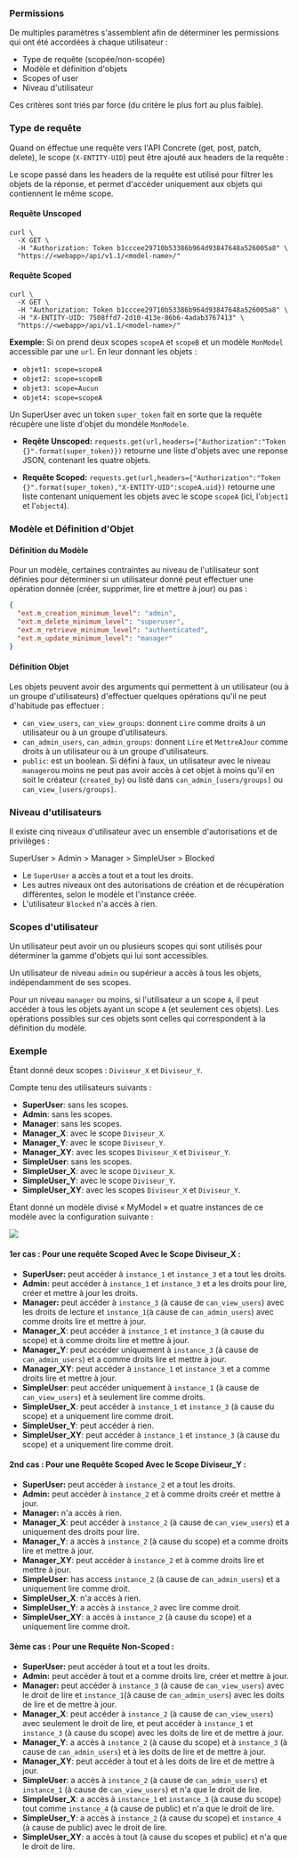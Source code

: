 <!-- ## Permissions

Multiple parameters are put together to determine the permissions that were granted for each user:

- Request Type (scoped/unscoped)
- Model and objects definition
- Scopes of user
- User Level

These criteria are ordered by strength (from the strongest criterion to the weakest).
 -->
### Permissions

De multiples paramètres s'assemblent afin de déterminer les permissions qui ont été accordées à chaque utilisateur :

- Type de requête (scopée/non-scopée)
- Modèle et définition d'objets
- Scopes of user
- Niveau d'utilisateur

Ces critères sont triés par force (du critère le plus fort au plus faible).

### Type de requête

Quand on éffectue une requête vers l'API Concrete (get, post, patch, delete), le scope (`X-ENTITY-UID`) peut être ajouté aux headers de la requête :

Le scope passé dans les headers de la requête est utilisé pour filtrer les objets de la réponse, et permet d'accéder uniquement aux objets qui contiennent le même scope.

<!-- ### Request Type

When performing a request to the API Concrete (get, post, patch, delete), the scope (`X-ENTITY-UID`) can be added to the headers of the request:

The scope passed in the headers of a request is used to filter the response's objects, and allows access only to the objects having the same scope. -->

#### Requête Unscoped

```shell
curl \
  -X GET \
  -H "Authorization: Token b1cccee29710b53386b964d93847648a526005a8" \
  "https://<webapp>/api/v1.1/<model-name>/"
```

<!-- #### Unscoped Request

```shell
curl \
  -X GET \
  -H "Authorization: Token b1cccee29710b53386b964d93847648a526005a8" \
  "https://<webapp>/api/v1.1/<model-name>/"
``` -->


#### Requête Scoped

```shell
curl \
  -X GET \
  -H "Authorization: Token b1cccee29710b53386b964d93847648a526005a8" \
  -H "X-ENTITY-UID: 7508ffd7-2d10-413e-86b6-4adab3767413" \
  "https://<webapp>/api/v1.1/<model-name>/"
```

**Exemple:** Si on prend deux scopes `scopeA` et `scopeB` et un modèle `MonModel` accessible par une `url`. En leur donnant les objets :

- `objet1: scope=scopeA`
- `objet2: scope=scopeB`
- `objet3: scope=Aucun`
- `objet4: scope=scopeA`

Un SuperUser avec un token `super_token` fait en sorte que la requête récupère une liste d'objet du mondèle `MonModele`.

- **Reqête Unscoped:** `requests.get(url,headers={"Authorization":"Token {}".format(super_token)})` retourne une liste d'objets avec une reponse JSON, contenant les quatre objets.

- **Requête Scoped:** `requests.get(url,headers={"Authorization":"Token {}".format(super_token),"X-ENTITY-UID":scopeA.uid})` retourne une liste contenant uniquement les objets avec le scope  `scopeA` (ici, l'`object1` et l'`object4`).

<!-- #### Scoped Request

```shell
curl \
  -X GET \
  -H "Authorization: Token b1cccee29710b53386b964d93847648a526005a8" \
  -H "X-ENTITY-UID: 7508ffd7-2d10-413e-86b6-4adab3767413" \
  "https://<webapp>/api/v1.1/<model-name>/"
```

**Example:** given two scopes `scopeA` and `scopeB` and a model `MyModel` accessible through a `url`. Given objects:

- `object1: scope=scopeA`
- `object2: scope=scopeB`
- `object3: scope=None`
- `object4: scope=scopeA`

A SuperUser with a token `super_token` makes the request to get a list of the objects of the model `MyModel`.

- **Unscoped Request:** `requests.get(url,headers={"Authorization":"Token {}".format(super_token)})` returns a list of objects within a JSON response, containing all of the four objects.

- **Scoped Request:** `requests.get(url,headers={"Authorization":"Token {}".format(super_token),"X-ENTITY-UID":scopeA.uid})` returns a list containing only the objects with the scope `scopeA` (i.e only `object1` and `object4`). -->

<!-- ### Model and Object Definition -->

### Modèle et Définition d'Objet

#### Définition du Modèle

Pour un modèle, certaines contraintes au niveau de l'utilisateur sont définies pour déterminer si un utilisateur donné peut effectuer une opération donnée (créer, supprimer, lire et mettre à jour) ou pas :


```json
{
  "ext.m_creation_minimum_level": "admin",
  "ext.m_delete_minimum_level": "superuser",
  "ext.m_retrieve_minimum_level": "authenticated",
  "ext.m_update_minimum_level": "manager"
}
```

<!-- #### Model Definition

For a model, some user level constraints are set to determine whether a given user can perform a given operation (create, delete, retrieve and update) or not:

```json
{
  "ext.m_creation_minimum_level": "admin",
  "ext.m_delete_minimum_level": "superuser",
  "ext.m_retrieve_minimum_level": "authenticated",
  "ext.m_update_minimum_level": "manager"
}
```
 -->
#### Définition Objet

Les objets peuvent avoir des arguments qui permettent à un utilisateur (ou à un groupe d'utilisateurs) d'effectuer quelques opérations qu'il ne peut d'habitude pas effectuer :

- `can_view_users`, `can_view_groups`: donnent `Lire` comme droits à un utilisateur ou à un groupe d'utilisateurs.
- `can_admin_users`, `can_admin_groups`: donnent `Lire` et `MettreAJour` comme droits à un utilisateur ou à un groupe d'utilisateurs.
- `public`: est un boolean. Si défini à faux, un utilisateur avec le niveau `manager`ou moins ne peut pas avoir accès à cet objet à moins qu'il en soit le créateur (`created_by`) ou listé dans `can_admin_[users/groups]` ou `can_view_[users/groups]`.

<!-- #### Object Definition

Objects can have arguments that allow a user (or a group of users) to perform some operations that he can't normally perform:


- `can_view_users`, `can_view_groups`: gives `Retrieve` rights to a user or a group of users.
- `can_admin_users`, `can_admin_groups`: gives `Retrieve` and `Update` rights to a user or a group of users.
- `public`: a boolean. If set to false, a user with level `manager` or less can't have access to this object unless he is the owner (`created_by`) or listed in `can_admin_[users/groups]` or `can_view_[users/groups]`. -->


### Niveau d'utilisateurs

Il existe cinq niveaux d'utilisateur avec un ensemble d'autorisations et de privilèges :

SuperUser > Admin > Manager > SimpleUser > Blocked

- Le `SuperUser` a accès a tout et a tout les droits.
- Les autres niveaux ont des autorisations de création et de récupération différentes, selon le modèle et l'instance créée.
- L'utilisateur `Blocked` n'a accès à rien.

<!-- ### User levels

There are five user levels with a set of permissions and privileges:

Superuser > Admin > Manager > Simpleuser > Blocked

- The `superuser` has access to everything and has all the rights.
- The other levels have different create and retrieve permissions, depending on the model and the created instance.
- The `blocked` user has access to nothing.
 -->

<!-- ### User Scopes

A user can have one or more scopes that are used to determine the range of objects accessible to him.

A user of an `admin` level or higher has access to all the objects, independently of his scopes.

For a level `manager` or less, if the user has a scope `A`, he can access to all the objects having a scope `A` (and only these objects).
The possible operations on these objects are those that satisfy the model's definition. -->

### Scopes d'utilisateur

Un utilisateur peut avoir un ou plusieurs scopes qui sont utilisés pour déterminer la gamme d'objets qui lui sont accessibles.

Un utilisateur de niveau `admin` ou supérieur a accès à tous les objets, indépendamment de ses scopes.

Pour un niveau `manager` ou moins, si l'utilisateur a un scope `A`, il peut accéder à tous les objets ayant un scope `A` (et seulement ces objets).
Les opérations possibles sur ces objets sont celles qui correspondent à la définition du modèle.


### Exemple

Étant donné deux scopes : `Diviseur_X` et `Diviseur_Y`.

Compte tenu des utilisateurs suivants :

- **SuperUser**: sans les scopes.
- **Admin**: sans les scopes.
- **Manager**: sans les scopes.
- **Manager_X**: avec le scope `Diviseur_X`.
- **Manager_Y**: avec le scope `Diviseur_Y`.
- **Manager_XY**: avec les scopes `Diviseur_X` et `Diviseur_Y`.
- **SimpleUser**: sans les scopes.
- **SimpleUser_X**: avec le scope `Diviseur_X`.
- **SimpleUser_Y**: avec le scope `Diviseur_Y`.
- **SimpleUser_XY**: avec les scopes `Diviseur_X` et `Diviseur_Y`.

Étant donné un modèle divisé « MyModel » et quatre instances de ce modèle avec la configuration suivante :

![](./assets/permissions-example.png)

<!-- ### Example

Given two scopes: `Divider_X` and `Divider_Y`

Given the following users:

- **SuperUser**: without scopes.
- **Admin**: without scopes.
- **Manager**: without scopes.
- **Manager_X**: with scope `Divider_X`.
- **Manager_Y**: with scope `Divider_Y`.
- **Manager_XY**: with scopes `Divider_X` and `Divider_Y`.
- **SimpleUser**: without scopes.
- **SimpleUser_X**: with scope `Divider_X`.
- **SimpleUser_Y**: with scope `Divider_Y`.
- **SimpleUser_XY**: with scopes `Divider_X` and `Divider_Y`.


Given a Divided Model `MyModel` and four instances of this model with the following configuration:

![](./assets/permissions-example.png) -->



#### 1er cas : Pour une requête Scoped Avec le Scope Diviseur_X :

- **SuperUser:** peut accéder à `instance_1` et `instance_3` et a tout les droits.
- **Admin:** peut accéder à `instance_1` et `instance_3` et a les droits pour lire, créer et mettre à jour les droits.
- **Manager:** peut accéder à `instance_3` (à cause de `can_view_users`) avec les droits de lecture et `instance_1`(à cause de `can_admin_users`) avec comme droits lire et mettre à jour.
- **Manager_X**: peut accéder à `instance_1` et `instance_3` (à cause du scope) et à comme droits lire et mettre à jour.
- **Manager_Y**: peut accéder uniquement à `instance_3` (à cause de `can_admin_users`) et a comme droits lire et mettre à jour.
- **Manager_XY**: peut accéder à `instance_1` et `instance_3` et a comme droits lire et mettre à jour.
- **SimpleUser**: peut accéder uniquement à `instance_1` (à cause de `can_view_users`) et à seulement lire comme droits.
- **SimpleUser_X**: peut accéder à `instance_1` et `instance_3` (à cause du scope) et a uniquement lire comme droit.
- **SimpleUser_Y**: peut accéder à rien.
- **SimpleUser_XY**: peut accéder à `instance_1` et `instance_3` (à cause du scope) et a uniquement lire comme droit.

<!-- #### 1st case: For A Scoped Request With The Scope Divider_X:

- **SuperUser:** can access to `instance_1` and `instance_3` and has all the rights.
- **Admin:** can access to `instance_1` and `instance_3` and has retrieve, create and update rights

- **Manager:** can access to `instance_3` (because of `can_view_users`) with retrieve rights and `instance_1`(because of `can_admin_users`) with retrieve and update rights
- **Manager_X**: can access to `instance_1` and `instance_3` (because of scope) and has retrieve and update rights
- **Manager_Y**: has access only to `instance_3` (because of `can_admin_users`) and has retrieve and update rights.
- **Manager_XY**: can access to `instance_1` and `instance_3` and has retrieve and update rights
- **SimpleUser**: has access only to `instance_1` (because of `can_view_users`) and has only retrieve rights
- **SimpleUser_X**: has access to `instance_1` and `instance_3` (because of scope) and has only retrieve rights
- **SimpleUser_Y**: has access to nothing
- **SimpleUser_XY**: has access to `instance_1` and `instance_3` (because of scope) and has only retrieve rights -->



#### 2nd cas : Pour une Requête Scoped Avec le Scope Diviseur_Y :

- **SuperUser:** peut accéder à `instance_2` et a tout les droits.
- **Admin:** peut accéder à `instance_2` et à comme droits creér et mettre à jour.
- **Manager:** n'a accès à rien.
- **Manager_X**: peut accéder à `instance_2` (à cause de `can_view_users`) et a uniquement des droits pour lire.
- **Manager_Y**: a accès à `instance_2` (à cause du scope) et a comme droits lire et mettre à jour.
- **Manager_XY**: peut accéder à `instance_2` et à comme droits lire et mettre à jour.
- **SimpleUser**: has access `instance_2` (à cause de `can_admin_users`) et a uniquement lire comme droit.
- **SimpleUser_X**: n'a accès à rien.
- **SimpleUser_Y**: a accès à `instance_2` avec lire comme droit.
- **SimpleUser_XY**: a accès à `instance_2` (à cause du scope) et a uniquement lire comme droit.




<!-- #### 2nd case: For A Scoped Request With The Scope Divider_Y:

- **SuperUser:** can access to `instance_2` and has all the rights.
- **Admin:** can access to `instance_2` and has retrieve, create and update rights
- **Manager:** has access to nothing
- **Manager_X**: can access to `instance_2` (because of `can_view_users`) and has only retrieve rights
- **Manager_Y**: has access to `instance_2` (because of scope) and has retrieve and update rights.
- **Manager_XY**: can access to `instance_2` and has retrieve and update rights
- **SimpleUser**: has access `instance_2` (because of `can_admin_users`) and has only retrieve rights
- **SimpleUser_X**: has access to nothing
- **SimpleUser_Y**: has access to `instance_2` with retrieve rights
- **SimpleUser_XY**: has access to `instance_2` (because of scope) and has only retrieve rights -->

#### 3ème cas : Pour une Requête Non-Scoped :

- **SuperUser:** peut accéder à tout et a tout les droits.
- **Admin:** peut accéder à tout et a comme droits lire, créer et mettre à jour.
- **Manager:** peut accéder à `instance_3` (à cause de `can_view_users`) avec le droit de lire et `instance_1`(à cause de `can_admin_users`) avec les doits de lire et de mettre à jour.
- **Manager_X**: peut accéder à `instance_2` (à cause de `can_view_users`) avec seulement le droit de lire, et peut accéder à `instance_1` et `instance_3` (à cause du scope) avec les doits de lire et de mettre à jour.
- **Manager_Y**: a accès à `instance_2` (à cause du scope) et à `instance_3` (à cause de `can_admin_users`) et à les doits de lire et de mettre à jour.
- **Manager_XY**: peut accéder à tout et à les doits de lire et de mettre à jour.
- **SimpleUser**: a accès à `instance_2` (à cause de `can_admin_users`) et `instance_1` (à cause de `can_view_users`) et n'a que le droit de lire.
- **SimpleUser_X**: a accès à `instance_1` et `instance_3` (à cause du scope) tout comme `instance_4` (à cause de public) et n'a que le droit de lire.
- **SimpleUser_Y**: a accès à `instance_2` (à cause du scope) et `instance_4` (à cause de public) avec le droit de lire.
- **SimpleUser_XY**: a accès à tout (à cause du scopes et public) et n'a que le droit de lire.


<!-- #### 3rd case: For A Non-Scoped Request:

- **SuperUser:** can access to everything and has all the rights.
- **Admin:** can access to everything and has retrieve, create and update rights
- **Manager:** can access to `instance_3` (because of `can_view_users`) with retrieve rights and `instance_1`(because of `can_admin_users`) with retrieve and update rights
- **Manager_X**: can access to `instance_2` (because of `can_view_users`) with only retrieve rights, and can access to `instance_1` and `instance_3` (because of scope) with retrieve and update rights
- **Manager_Y**: has access to `instance_2` (because of scope) and to `instance_3` (because of `can_admin_users`) and has retrieve and update rights.
- **Manager_XY**: can access to everything and has retrieve and update rights
- **SimpleUser**: has access `instance_2` (because of `can_admin_users`) and `instance_1` (because of `can_view_users`) and has only retrieve rights
- **SimpleUser_X**: has access to `instance_1` and `instance_3` (because of scope) as well as `instance_4` (because of public) and has only retrieve rights
- **SimpleUser_Y**: has access to `instance_2` (because of scope) and `instance_4` (because of public) with retrieve rights
- **SimpleUser_XY**: has access to everything (because of scopes and public) and has only retrieve rights -->

